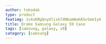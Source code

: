 ```yaml
---
author: tokodab
type: product
featimg: 1s4sKMgQnyUlisk7dN6amWakKGvSmeIy6
title: Drake Samsung Galaxy S9 Case
tags: [samsung, galaxy, s9]
category: [samsung]
---
```

